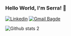 ### Hello World, I'm Serra! 👋

<!--
**serranuraran/serranuraran** is a ✨ _special_ ✨ repository because its `README.md` (this file) appears on your GitHub profile.

Here are some ideas to get you started:

- 🔭 I’m currently working on ...
- 🌱 I’m currently learning ...
- 👯 I’m looking to collaborate on ...
- 🤔 I’m looking for help with ...
- 💬 Ask me about ...
- 📫 How to reach me: serranuraran@gmail.com
- 😄 Pronouns:  she/her
- ⚡ Fun fact: ...
-->

[![Linkedin](https://img.shields.io/badge/LinkedIn-0077B5?style=for-the-badge&logo=linkedin&logoColor=white)](https://www.linkedin.com/in/serranurarann/  )
[![Gmail Bagde](https://img.shields.io/badge/Gmail-D14836?style=for-the-badge&logo=gmail&logoColor=white)](https://serranuraran@gmail.com)




![Github stats 2](https://github-readme-stats.vercel.app/api?username=serranuraran&show_icons=true&theme=radical)
